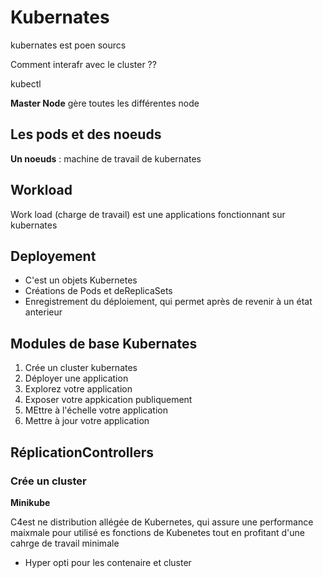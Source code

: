 # Kubernates

kubernates est poen sourcs



Comment interafr avec le cluster ??

kubectl


**Master Node** gère toutes les différentes node


## Les pods et des noeuds


**Un noeuds** : machine de travail de kubernates


## Workload


Work load (charge de travail) est une applications fonctionnant sur kubernates


## Deployement

- C'est un objets Kubernetes
- Créations de Pods et deReplicaSets
- Enregistrement du déploiement, qui permet après de revenir à un état anterieur


## Modules de base Kubernates

1) Crée un cluster kubernates
2) Déployer une application
3) Explorez votre application
4) Exposer votre appkication publiquement
5) MEttre à l'échelle votre application
6) Mettre à jour votre application

## RéplicationControllers



### Crée un cluster

**Minikube**

C4est ne distribution allégée de Kubernetes, qui assure une performance maixmale pour utilisé es fonctions de Kubenetes tout en profitant d'une cahrge de travail minimale

- Hyper opti pour les contenaire et cluster


